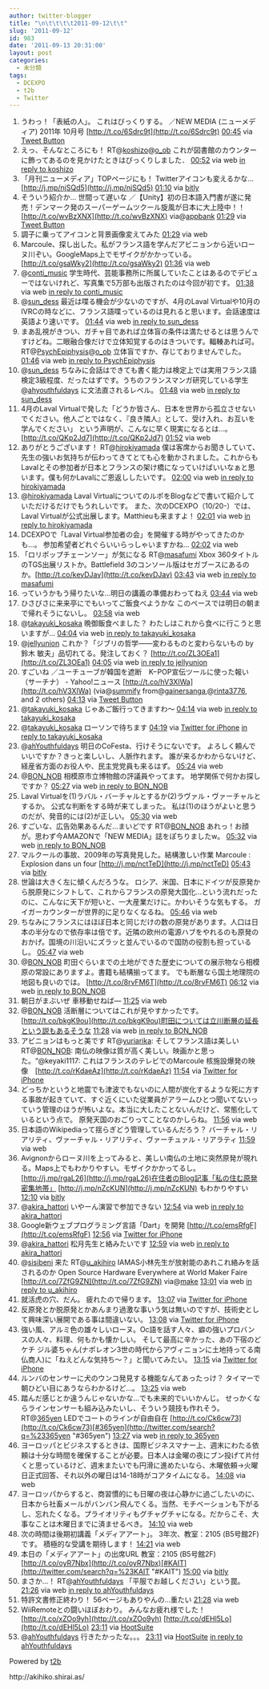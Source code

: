 ```yaml
---
author: twitter-blogger
title: "\n\t\t\t\t2011-09-12\t\t"
slug: '2011-09-12'
id: 983
date: '2011-09-13 20:31:00'
layout: post
categories:
  - 未分類
tags:
  - DCEXPO
  - t2b
  - Twitter
---
```


<div xmlns:georss="http://www.georss.org/georss">

1.  <span><span>うわっ！「表紙の人」。 これはびっくりする。 ／NEW MEDIA (ニューメディア) 2011年 10月号 [http://t.co/6Sdrc9t](http://t.co/6Sdrc9t)</span> <span>[<span>00:45</span>](http://twitter.com/o_ob/status/113216745673723904) <span>via [Tweet Button](http://twitter.com/tweetbutton)</span></span></span>
2.  <span><span>えっ、そんなところにも！ RT@[koshizo](http://twitter.com/koshizo "koshizo")@[o_ob](http://twitter.com/o_ob "o_ob") これが図書館のカウンターに飾ってあるのを見かけたときはびっくりしました．</span> <span>[<span>00:52</span>](http://twitter.com/o_ob/status/113218510641049600) <span>via web</span> [in reply to koshizo](http://twitter.com/koshizo/status/113218127667544064)</span></span>
3.  <span><span>「月刊ニューメディア」TOPページにも！ Twitterアイコンも変えるかな… [http://j.mp/njSQd5](http://j.mp/njSQd5)</span> <span>[<span>01:10</span>](http://twitter.com/o_ob/status/113222902895222785) <span>via [bitly](http://bit.ly)</span></span></span>
4.  <span><span>そういう紹介か… 世間って遅いな ／【Unity】初の日本語入門書が遂に発売！デンマーク発のスーパーゲームツクール旋風が日本に大上陸中！！ [http://t.co/wvBzXNX](http://t.co/wvBzXNX) via@[appbank](http://twitter.com/appbank "appbank")</span> <span>[<span>01:29</span>](http://twitter.com/o_ob/status/113227728039329792) <span>via [Tweet Button](http://twitter.com/tweetbutton)</span></span></span>
5.  <span><span>調子に乗ってアイコンと背景画像変えてみた</span> <span>[<span>01:29</span>](http://twitter.com/o_ob/status/113227824067911680) <span>via web</span></span></span>
6.  <span><span>Marcoule、探し出した。私がフランス語を学んだアビニョンから近いローヌ川ぞい。GoogleMaps上でモザイクがかかっている。 [http://t.co/gsaWky2](http://t.co/gsaWky2)</span> <span>[<span>01:36</span>](http://twitter.com/o_ob/status/113229552997777408) <span>via web</span></span></span>
7.  <span><span>@[conti_music](http://twitter.com/conti_music "conti_music") 学生時代、芸能事務所に所属していたことはあるのでデビューではないけれど、写真集で5万部も出版されたのは今回が初です。</span> <span>[<span>01:38</span>](http://twitter.com/o_ob/status/113229914492239872) <span>via web</span> [in reply to conti_music](http://twitter.com/conti_music/status/113228234455400449)</span></span>
8.  <span><span>@[sun_dess](http://twitter.com/sun_dess "sun_dess") 最近は喋る機会が少ないのですが、4月のLaval Virtualや10月のIVRCの時などに、フランス語喋っているのは見れると思います。会話速度は英語より速いです。</span> <span>[<span>01:44</span>](http://twitter.com/o_ob/status/113231464128184320) <span>via web</span> [in reply to sun_dess](http://twitter.com/sun_dess/status/113230407096483840)</span></span>
9.  <span><span>まあ乱視がきつい、ガチャ目であれば立体盲の条件は満たせるとは思うんですけどね。二眼融合像だけで立体知覚するのはきついです。輻輳あれば可。 RT@[PsychEpiphysis](http://twitter.com/PsychEpiphysis "PsychEpiphysis")@[o_ob](http://twitter.com/o_ob "o_ob") 立体盲ですか、存じておりませんでした。</span> <span>[<span>01:46</span>](http://twitter.com/o_ob/status/113231948851326977) <span>via web</span> [in reply to PsychEpiphysis](http://twitter.com/PsychEpiphysis/status/113228345449267200)</span></span>
10.  <span><span>@[sun_dess](http://twitter.com/sun_dess "sun_dess") ちなみに会話はできても書く能力は検定上では実用フランス語検定3級程度、だったはずです。うちのフランスマンガ研究している学生@[ahyouthfuldays](http://twitter.com/ahyouthfuldays "ahyouthfuldays") に文法直されるレベル。</span> <span>[<span>01:48</span>](http://twitter.com/o_ob/status/113232580584804352) <span>via web</span> [in reply to sun_dess](http://twitter.com/sun_dess/status/113231863677583360)</span></span>
11.  <span><span>4月のLaval Virtualで発した「どうか皆さん、日本を世界から孤立させないでください。他人ごとではなく、『良き隣人』として、受け入れ、お互いを学んでください」 という声明が、こんなに早く現実になるとは…。 [http://t.co/QKp2Jd7](http://t.co/QKp2Jd7)</span> <span>[<span>01:52</span>](http://twitter.com/o_ob/status/113233530909229056) <span>via web</span></span></span>
12.  <span><span>ありがとうございます！ RT@[hirokiyamada](http://twitter.com/hirokiyamada "hirokiyamada") 僕は客席からお聞きしていて、先生の強いお気持ちが伝わってきてとても心を動かされました。これからもLavalとその参加者が日本とフランスの架け橋になっていけばいいなぁと思います。僕も何かLavalにご恩返ししたいです。</span> <span>[<span>02:00</span>](http://twitter.com/o_ob/status/113235633597718529) <span>via web</span> [in reply to hirokiyamada](http://twitter.com/hirokiyamada/status/113234410886795264)</span></span>
13.  <span><span>@[hirokiyamada](http://twitter.com/hirokiyamada "hirokiyamada") Laval VirtualについてのルポをBlogなどで書いて紹介していただけるだけでもうれしいです。 また、次のDCEXPO（10/20-）では、Laval Virtualが公式出展します。Matthieuも来ますよ！</span> <span>[<span>02:01</span>](http://twitter.com/o_ob/status/113235898245726209) <span>via web</span> [in reply to hirokiyamada](http://twitter.com/hirokiyamada/status/113234410886795264)</span></span>
14.  <span><span>DCEXPOで「Laval Virtual参加者の会」を開催する時がやってきたのかも…。 参加希望者どれぐらいいらっしゃいますかね…</span> <span>[<span>02:02</span>](http://twitter.com/o_ob/status/113236080668581889) <span>via web</span></span></span>
15.  <span><span>「ロリポップチェーンソー」が気になる RT@[masafumi](http://twitter.com/masafumi "masafumi") Xbox 360タイトルのTGS出展リストか。Battlefield 3のコンソール版はセガブースにあるのか。[http://t.co/kevDJav](http://t.co/kevDJav)</span> <span>[<span>03:43</span>](http://twitter.com/o_ob/status/113261467838595073) <span>via web</span> [in reply to masafumi](http://twitter.com/masafumi/status/113260399314477056)</span></span>
16.  <span><span>っていうかもう帰りたいな…明日の講義の準備おわってねえ</span> <span>[<span>03:44</span>](http://twitter.com/o_ob/status/113261642229366785) <span>via web</span></span></span>
17.  <span><span>ひさびさに来来亭にでもいってご飯食べようかな このペースでは明日の朝まで帰れそうにないし。</span> <span>[<span>03:58</span>](http://twitter.com/o_ob/status/113265108473487360) <span>via web</span></span></span>
18.  <span><span>@[takayuki_kosaka](http://twitter.com/takayuki_kosaka "takayuki_kosaka") 晩御飯食べました？ わたしはこれから食べに行こうと思いますが…</span> <span>[<span>04:04</span>](http://twitter.com/o_ob/status/113266662156935168) <span>via web</span> [in reply to takayuki_kosaka](http://twitter.com/takayuki_kosaka/status/113266153954086912)</span></span>
19.  <span><span>@[jellyunion](http://twitter.com/jellyunion "jellyunion") これか？「ジブリの哲学――変わるものと変わらないもの by 鈴木 敏夫」品切れてる。発注しておく？ [http://t.co/ZL3OEa1](http://t.co/ZL3OEa1)</span> <span>[<span>04:05</span>](http://twitter.com/o_ob/status/113267058791284736) <span>via web</span> [in reply to jellyunion](http://twitter.com/jellyunion/status/113261846651346945)</span></span>
20.  <span><span>すごいね ／ユーチューブが韓国を遮断　K−POP宣伝ツールに使った報い （サーチナ） - Yahoo!ニュース [http://t.co/hV3XIWa](http://t.co/hV3XIWa) (via@[summify](http://twitter.com/summify "summify") from@[gainersanga](http://twitter.com/gainersanga "gainersanga"),@[rinta3776](http://twitter.com/rinta3776 "rinta3776"), and 2 others)</span> <span>[<span>04:13</span>](http://twitter.com/o_ob/status/113269119968755713) <span>via [Tweet Button](http://twitter.com/tweetbutton)</span></span></span>
21.  <span><span>@[takayuki_kosaka](http://twitter.com/takayuki_kosaka "takayuki_kosaka") じゃあご飯行ってきますわ～</span> <span>[<span>04:14</span>](http://twitter.com/o_ob/status/113269216785874944) <span>via web</span> [in reply to takayuki_kosaka](http://twitter.com/takayuki_kosaka/status/113268551183376384)</span></span>
22.  <span><span>@[takayuki_kosaka](http://twitter.com/takayuki_kosaka "takayuki_kosaka") ローソンで待ちます</span> <span>[<span>04:19</span>](http://twitter.com/o_ob/status/113270550268346368) <span>via [Twitter for iPhone](http://twitter.com/#!/download/iphone)</span> [in reply to takayuki_kosaka](http://twitter.com/takayuki_kosaka/status/113270290137628672)</span></span>
23.  <span><span>@[ahYouthfuldays](http://twitter.com/ahYouthfuldays "ahYouthfuldays") 明日のCoFesta、行けそうにないです。 よろしく頼んでいいですか？きっと楽しいし、人脈作れます。 誰が来るかわからないけど、経産省方面のお役人や、民主党党員も来るはず。</span> <span>[<span>05:24</span>](http://twitter.com/o_ob/status/113286829024870400) <span>via web</span></span></span>
24.  <span><span>@[BON_NOB](http://twitter.com/BON_NOB "BON_NOB") 相模原市立博物館の評議員やってます。 地学関係で何かお探しですか？</span> <span>[<span>05:27</span>](http://twitter.com/o_ob/status/113287558955405313) <span>via web</span> [in reply to BON_NOB](http://twitter.com/BON_NOB/status/113286513684529153)</span></span>
25.  <span><span>Laval Virtualを(1)ラバル・バーチャルとするか(2)ラヴァル・ヴァーチャルとするか。 公式な判断をする時が来てしまった。 私は(1)のほうがよいと思うのだが、発音的には(2)が正しい。</span> <span>[<span>05:30</span>](http://twitter.com/o_ob/status/113288397765877760) <span>via web</span></span></span>
26.  <span><span>すごいな、広告効果あるんだ…まいどです RT@[BON_NOB](http://twitter.com/BON_NOB "BON_NOB") あれっ！お顔が。思わず今AMAZONで「NEW MEDIA」誌をぽちりましたw。</span> <span>[<span>05:32</span>](http://twitter.com/o_ob/status/113288926982176768) <span>via web</span> [in reply to BON_NOB](http://twitter.com/BON_NOB/status/113288674220851200)</span></span>
27.  <span><span>マルクールの事故、2009年の写真発見した。結構激しい作業 Marcoule : Explosion dans un four [http://j.mp/nctTeD](http://j.mp/nctTeD)</span> <span>[<span>05:43</span>](http://twitter.com/o_ob/status/113291772385435648) <span>via [bitly](http://bit.ly)</span></span></span>
28.  <span><span>世論は大きく左に傾くんだろうな。 ロシア、米国、日本にドイツが反原発から脱原発にシフトして、これからフランスの原発大国化…という流れだったのに、こんなに天下が短いと、一大産業だけに。かわいそうな気もする。 ガイガーカウンターが世界的に足りなくなるね。</span> <span>[<span>05:46</span>](http://twitter.com/o_ob/status/113292368089849858) <span>via web</span></span></span>
29.  <span><span>ちなみにフランスにはほぼ日本と同じだけの数の原発があります。人口は日本の半分なので依存率は倍です。近隣の欧州の電源ハブをやれるのも原発のおかげ。国境の川沿いにズラッと並んでいるので国防の役割も担っているし。</span> <span>[<span>05:47</span>](http://twitter.com/o_ob/status/113292595341426688) <span>via web</span></span></span>
30.  <span><span>@[BON_NOB](http://twitter.com/BON_NOB "BON_NOB") 町田ぐらいまでの土地ができた歴史についての展示物なら相模原の常設にありますよ。書籍も結構揃ってます。 でも断層なら国土地理院の地図も良いのでは。 [http://t.co/8rvFM6T](http://t.co/8rvFM6T)</span> <span>[<span>06:12</span>](http://twitter.com/o_ob/status/113298945945509888) <span>via web</span> [in reply to BON_NOB](http://twitter.com/BON_NOB/status/113289295862837249)</span></span>
31.  <span><span>朝日がまぶいぜ 車移動せねば―</span> <span>[<span>11:25</span>](http://twitter.com/o_ob/status/113377701582225408) <span>via web</span></span></span>
32.  <span><span>@[BON_NOB](http://twitter.com/BON_NOB "BON_NOB") 活断層についてはこれが見やすかったです。 [http://t.co/bkgK9ou](http://t.co/bkgK9ou)町田については立川断層の延長という説もあるそうな</span> <span>[<span>11:28</span>](http://twitter.com/o_ob/status/113378427939201024) <span>via web</span> [in reply to BON_NOB](http://twitter.com/BON_NOB/status/113289295862837249)</span></span>
33.  <span><span>アビニョンはもっと美です RT@[yuriarika](http://twitter.com/yuriarika "yuriarika"): そしてフランス語は美しいRT@[BON_NOB](http://twitter.com/BON_NOB "BON_NOB"): 南仏の映像は質が高く美しい。映画かと思った。“@keyaki1117: これはフランスのテレビでのMarcoule‎ 核施設爆発の映像　[http://t.co/rKdaeAz](http://t.co/rKdaeAz)</span> <span>[<span>11:54</span>](http://twitter.com/o_ob/status/113385011494916096) <span>via [Twitter for iPhone](http://twitter.com/#!/download/iphone)</span></span></span>
34.  <span><span>どっちかというと地震でも津波でもないのに人間が炭化するような死に方する事故が起きていて、すぐ近くにいた従業員がアラームひとつ聞いてないっていう管理のほうが怖いよな。本当に大したことないんだけど、常態化しているという点で。 原発天国のおごりってことなのかしらね。</span> <span>[<span>11:56</span>](http://twitter.com/o_ob/status/113385520696000512) <span>via web</span></span></span>
35.  <span><span>日本語のWikipediaって揺らぎどう管理しているんだろう？ バーチャル・リアリティ、ヴァーチャル・リアリティ、ヴァーチュァル・リアラティ</span> <span>[<span>11:59</span>](http://twitter.com/o_ob/status/113386349746323456) <span>via web</span></span></span>
36.  <span><span>Avignonからローヌ川を上ってみると、美しい南仏の土地に突然原発が現れる。Maps上でもわかりやすい。モザイクかかってるし。 [http://j.mp/rgaL26](http://j.mp/rgaL26)在住者のBlog記事「私の住む原発密集地帯」 [http://j.mp/nZcKUN](http://j.mp/nZcKUN) もわかりやすい</span> <span>[<span>12:10</span>](http://twitter.com/o_ob/status/113388977876242432) <span>via [bitly](http://bit.ly)</span></span></span>
37.  <span><span>@[akira_hattori](http://twitter.com/akira_hattori "akira_hattori") いやーん演習で参加できない</span> <span>[<span>12:54</span>](http://twitter.com/o_ob/status/113400046862614528) <span>via web</span> [in reply to akira_hattori](http://twitter.com/akira_hattori/status/113399676937580545)</span></span>
38.  <span><span>Google新ウェブプログラミング言語「Dart」を開発 [http://t.co/emsRfgF](http://t.co/emsRfgF)</span> <span>[<span>12:56</span>](http://twitter.com/o_ob/status/113400600179384320) <span>via [Twitter for iPhone](http://twitter.com/#!/download/iphone)</span></span></span>
39.  <span><span>@[akira_hattori](http://twitter.com/akira_hattori "akira_hattori") 松月先生と絡みたいです</span> <span>[<span>12:59</span>](http://twitter.com/o_ob/status/113401403577344000) <span>via web</span> [in reply to akira_hattori](http://twitter.com/akira_hattori/status/113401182646583297)</span></span>
40.  <span><span>@[sisibeni](http://twitter.com/sisibeni "sisibeni") 来た RT@[u_akihiro](http://twitter.com/u_akihiro "u_akihiro") IAMAS小林先生が放射能のあれこれ絡みを話されるのか Open Source Hardware Everywhere at World Maker Faire [http://t.co/7ZfG9ZN](http://t.co/7ZfG9ZN) via@[make](http://twitter.com/make "make")</span> <span>[<span>13:01</span>](http://twitter.com/o_ob/status/113401872483753986) <span>via web</span> [in reply to u_akihiro](http://twitter.com/u_akihiro/status/113401383104942080)</span></span>
41.  <span><span>就活虎の穴、だん。 疲れたので帰ります。</span> <span>[<span>13:07</span>](http://twitter.com/o_ob/status/113403348283174913) <span>via [Twitter for iPhone](http://twitter.com/#!/download/iphone)</span></span></span>
42.  <span><span>反原発とか脱原発とかあんまり過激な事いう気は無いのですが、技術史として興味深い展開である事は間違いない。</span> <span>[<span>13:08</span>](http://twitter.com/o_ob/status/113403611844845568) <span>via [Twitter for iPhone](http://twitter.com/#!/download/iphone)</span></span></span>
43.  <span><span>強い風、アルミ色の雄々しいローヌ。Oc語を話す人々、癖の強いプロバンスの人々、料理、何もかも懐かしい。 そして最高に辛かった、あの下宿のどケチ ジル婆ちゃん(ナポレオン3世の時代からアヴィニョンに土地持ってる南仏商人)に「ねえどんな気持ち～？」と聞いてみたい。</span> <span>[<span>13:15</span>](http://twitter.com/o_ob/status/113405347598827520) <span>via [Twitter for iPhone](http://twitter.com/#!/download/iphone)</span></span></span>
44.  <span><span>ルンバのセンサーに犬のウンコ発見する機能なんてあったっけ？ タイマーで朝ひどい目にあうならわかるけど…。</span> <span>[<span>13:25</span>](http://twitter.com/o_ob/status/113407962499911680) <span>via web</span></span></span>
45.  <span><span>踏んだ感じとか違うんじゃないかな…でも未来的でいいかんじ。 せっかくならラインセンサーも組み込みたいし、そういう競技も作れそう。 RT@[365yen](http://twitter.com/365yen "365yen") LEDでコートのラインが自由自在 [http://t.co/Ck6cw73](http://t.co/Ck6cw73)[#365yen](http://twitter.com/search?q=%23365yen "#365yen")</span> <span>[<span>13:27</span>](http://twitter.com/o_ob/status/113408476843212800) <span>via web</span> [in reply to 365yen](http://twitter.com/365yen/status/113407881856032768)</span></span>
46.  <span><span>ヨーロッパとビジネスするときは、国際ビジネスマナー上、週末にわたる依頼は十分な時間を確保することが必要。日本人は金曜の夜にブン投げて片付くと思っているけど、週末またいでも円滑に進めたいなら、木曜依頼→火曜日正式回答、それ以外の曜日は14-18時がコアタイムになる。</span> <span>[<span>14:08</span>](http://twitter.com/o_ob/status/113418774895538176) <span>via web</span></span></span>
47.  <span><span>ヨーロッパからすると、商習慣的にも日曜の夜は心静かに過ごしたいのに、日本から社畜メールがバンバン飛んでくる。当然、モチベーションも下がるし、忘れたくなる。プライオリティもグチャグチャになる。だからこそ、大事なことは木曜日までに済ませるべき。</span> <span>[<span>14:10</span>](http://twitter.com/o_ob/status/113419344180019200) <span>via web</span></span></span>
48.  <span><span>次の時間は後期初講義「メディアアート」。 3年次、教室：2105 (B5号館2F)です。 積極的な受講を期待します！</span> <span>[<span>14:21</span>](http://twitter.com/o_ob/status/113422084255924224) <span>via web</span></span></span>
49.  <span><span>本日の「メディアアート」の出席URL 教室：2105 (B5号館2F) [http://t.co/oyR7Nbx](http://t.co/oyR7Nbx)[#KAIT](http://twitter.com/search?q=%23KAIT "#KAIT")</span> <span>[<span>15:00</span>](http://twitter.com/o_ob/status/113431824012808192) <span>via [bitly](http://bit.ly)</span></span></span>
50.  <span><span>まさか…！ RT@[ahYouthfuldays](http://twitter.com/ahYouthfuldays "ahYouthfuldays") 「平服でお越しください」という罠。</span> <span>[<span>21:26</span>](http://twitter.com/o_ob/status/113528977343254528) <span>via web</span> [in reply to ahYouthfuldays](http://twitter.com/ahYouthfuldays/status/113519349083541504)</span></span>
51.  <span><span>特許文書修正終わり！ 56ページもありやんの…重たい</span> <span>[<span>21:28</span>](http://twitter.com/o_ob/status/113529395989319680) <span>via web</span></span></span>
52.  <span><span>WiiRemoteとの闘いほぼおわり。 みんなお疲れ様でした！ [http://t.co/xZOo9yh](http://t.co/xZOo9yh) [http://t.co/dEHl5Lo](http://t.co/dEHl5Lo)</span> <span>[<span>23:11</span>](http://twitter.com/o_ob/status/113555345024106496) <span>via [HootSuite](http://www.hootsuite.com)</span></span></span>
53.  <span><span>@[ahYouthfuldays](http://twitter.com/ahYouthfuldays "ahYouthfuldays") 行きたかったな。。。</span> <span>[<span>23:11</span>](http://twitter.com/o_ob/status/113555445423157248) <span>via [HootSuite](http://www.hootsuite.com)</span> [in reply to ahYouthfuldays](http://twitter.com/ahYouthfuldays/status/113534660092502016)</span></span>

</div>

Powered by [t2b](http://t2b.utilz.jp/)

<div>http://akihiko.shirai.as/</div>